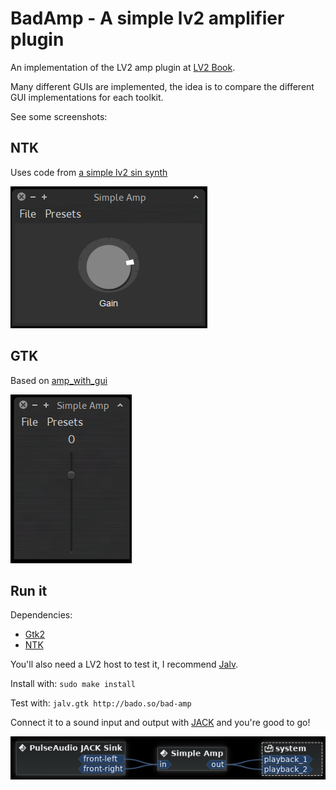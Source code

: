 BadAmp - A simple lv2 amplifier plugin
======================================

An implementation of the LV2 amp plugin at [LV2 Book](http://lv2plug.in/book/).

Many different GUIs are implemented, the idea is to compare the different
GUI implementations for each toolkit.

See some screenshots:

NTK
---

Uses code from [a simple lv2 sin synth](https://github.com/harryhaaren/ntk-lv2-ui)

![BadAmp on NTK](https://github.com/badosu/BadAmp/raw/master/screenshots/ntk.png)

GTK
---

Based on [amp_with_gui](https://github.com/Joeboy/joeboy-lv2-plugins/tree/master/amp_with_gui)

![BadAmp on GTK](https://github.com/badosu/BadAmp/raw/master/screenshots/gtk.png)

Run it
------

Dependencies:

- [Gtk2](http://www.gtk.org/)
- [NTK](http://non.tuxfamily.org/ntk/)

You'll also need a LV2 host to test it, I recommend
[Jalv](http://drobilla.net/software/jalv/).

Install with: `sudo make install`

Test with:    `jalv.gtk http://bado.so/bad-amp`

Connect it to a sound input and output with [JACK](http://jackaudio.org/) and you're good to go!

![Jack Connection](https://github.com/badosu/BadAmp/raw/master/screenshots/jack-connection.png)
